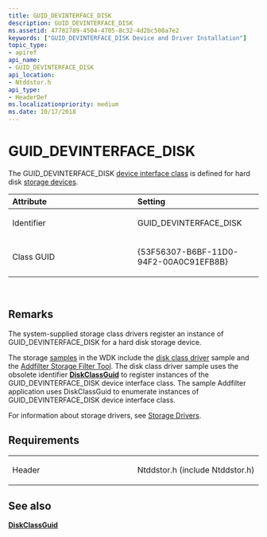 ```yaml
---
title: GUID_DEVINTERFACE_DISK
description: GUID_DEVINTERFACE_DISK
ms.assetid: 47782789-4504-4705-8c32-4d2bc508a7e2
keywords: ["GUID_DEVINTERFACE_DISK Device and Driver Installation"]
topic_type:
- apiref
api_name:
- GUID_DEVINTERFACE_DISK
api_location:
- Ntddstor.h
api_type:
- HeaderDef
ms.localizationpriority: medium
ms.date: 10/17/2018
---
```


# GUID_DEVINTERFACE_DISK


The GUID_DEVINTERFACE_DISK [device interface class](https://msdn.microsoft.com/library/windows/hardware/ff541339) is defined for hard disk [storage devices](https://msdn.microsoft.com/library/windows/hardware/ff566969).

<table>
<colgroup>
<col width="50%" />
<col width="50%" />
</colgroup>
<thead>
<tr class="header">
<th align="left">Attribute</th>
<th align="left">Setting</th>
</tr>
</thead>
<tbody>
<tr class="odd">
<td align="left"><p>Identifier</p></td>
<td align="left"><p>GUID_DEVINTERFACE_DISK</p></td>
</tr>
<tr class="even">
<td align="left"><p>Class GUID</p></td>
<td align="left"><p>{53F56307-B6BF-11D0-94F2-00A0C91EFB8B}</p></td>
</tr>
</tbody>
</table>

 

Remarks
-------

The system-supplied storage class drivers register an instance of GUID_DEVINTERFACE_DISK for a hard disk storage device.

The storage [samples](http://go.microsoft.com/fwlink/p/?LinkId=618052) in the WDK include the [disk class driver](http://go.microsoft.com/fwlink/p/?linkid=256103) sample and the [Addfilter Storage Filter Tool](http://go.microsoft.com/fwlink/p/?linkid=256076). The disk class driver sample uses the obsolete identifier [**DiskClassGuid**](diskclassguid.md) to register instances of the GUID_DEVINTERFACE_DISK device interface class. The sample Addfilter application uses DiskClassGuid to enumerate instances of GUID_DEVINTERFACE_DISK device interface class.

For information about storage drivers, see [Storage Drivers](https://msdn.microsoft.com/library/windows/hardware/ff566976).

Requirements
------------

<table>
<colgroup>
<col width="50%" />
<col width="50%" />
</colgroup>
<tbody>
<tr class="odd">
<td align="left"><p>Header</p></td>
<td align="left">Ntddstor.h (include Ntddstor.h)</td>
</tr>
</tbody>
</table>

## See also


[**DiskClassGuid**](diskclassguid.md)

 

 







